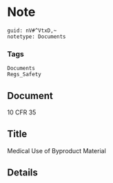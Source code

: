 # Note
```
guid: nV#^VtxD,~
notetype: Documents
```

### Tags
```
Documents
Regs_Safety
```

## Document
10 CFR 35

## Title
Medical Use of Byproduct Material

## Details

